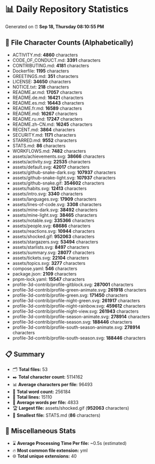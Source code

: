 # 📊 Daily Repository Statistics
Generated on ⏰ **Sep 18, Thursday 08:10:55 PM**

## 📂 File Character Counts (Alphabetically)
- ACTIVITY.md: **4860** characters
- CODE_OF_CONDUCT.md: **3391** characters
- CONTRIBUTING.md: **4181** characters
- Dockerfile: **1195** characters
- GREETINGS.md: **351** characters
- LICENSE: **34650** characters
- NOTICE.txt: **218** characters
- README.ar.md: **17057** characters
- README.de.md: **16421** characters
- README.es.md: **16443** characters
- README.fr.md: **16589** characters
- README.md: **16267** characters
- README.ru.md: **17247** characters
- README.zh-CN.md: **16245** characters
- RECENT.md: **3864** characters
- SECURITY.md: **1171** characters
- STARRED.md: **9552** characters
- STATS.md: **86** characters
- WORKFLOWS.md: **7482** characters
- assets/achievements.svg: **38666** characters
- assets/activity.svg: **22535** characters
- assets/default.svg: **42017** characters
- assets/github-snake-dark.svg: **107937** characters
- assets/github-snake-light.svg: **107937** characters
- assets/github-snake.gif: **354602** characters
- assets/habits.svg: **12413** characters
- assets/intro.svg: **3340** characters
- assets/languages.svg: **17909** characters
- assets/lines-of-code.svg: **3308** characters
- assets/mine-dark.svg: **38492** characters
- assets/mine-light.svg: **38465** characters
- assets/notable.svg: **335366** characters
- assets/people.svg: **68686** characters
- assets/reactions.svg: **10944** characters
- assets/shocked.gif: **952063** characters
- assets/stargazers.svg: **53494** characters
- assets/starlists.svg: **8497** characters
- assets/summary.svg: **28077** characters
- assets/tickets.svg: **22104** characters
- assets/topics.svg: **3277** characters
- compose.yaml: **546** characters
- package.json: **2109** characters
- pnpm-lock.yaml: **15547** characters
- profile-3d-contrib/profile-gitblock.svg: **287001** characters
- profile-3d-contrib/profile-green-animate.svg: **261918** characters
- profile-3d-contrib/profile-green.svg: **171450** characters
- profile-3d-contrib/profile-night-green.svg: **261917** characters
- profile-3d-contrib/profile-night-rainbow.svg: **459612** characters
- profile-3d-contrib/profile-night-view.svg: **261943** characters
- profile-3d-contrib/profile-season-animate.svg: **278914** characters
- profile-3d-contrib/profile-season.svg: **188446** characters
- profile-3d-contrib/profile-south-season-animate.svg: **278914** characters
- profile-3d-contrib/profile-south-season.svg: **188446** characters

## 📋 Summary
- 🗂️ **Total files:** 53
- ✒️ **Total character count:** 5114162
- 📊 **Average characters per file:** 96493
- 📝 **Total word count:** 256184
- 🧾 **Total lines:** 15110
- 📐 **Average words per file:** 4833
- 🏆 **Largest file:** assets/shocked.gif (**952063** characters)
- 🥉 **Smallest file:** STATS.md (**86** characters)

## 🌟 Miscellaneous Stats
- ⌛ **Average Processing Time Per file:** ~0.5s (estimated)
- 🔥 **Most common file extension:** yml
- 🌐 **Total unique extensions:** 40
